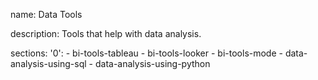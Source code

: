 name: Data Tools

description: Tools that help with data analysis.

sections:
  '0':
    - bi-tools-tableau
    - bi-tools-looker
    - bi-tools-mode
    - data-analysis-using-sql
    - data-analysis-using-python
